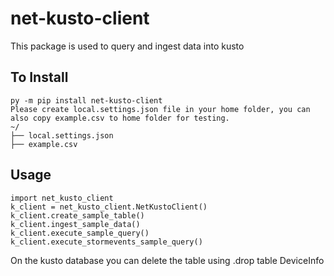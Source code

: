 # net-kusto-client

This package is used to query and ingest data into kusto

## To Install

```
py -m pip install net-kusto-client
Please create local.settings.json file in your home folder, you can also copy example.csv to home folder for testing.
~/
├── local.settings.json
├── example.csv
```

## Usage
```
import net_kusto_client
k_client = net_kusto_client.NetKustoClient()
k_client.create_sample_table()
k_client.ingest_sample_data()
k_client.execute_sample_query()
k_client.execute_stormevents_sample_query()
```

On the kusto database you can delete the table using 
.drop table DeviceInfo
